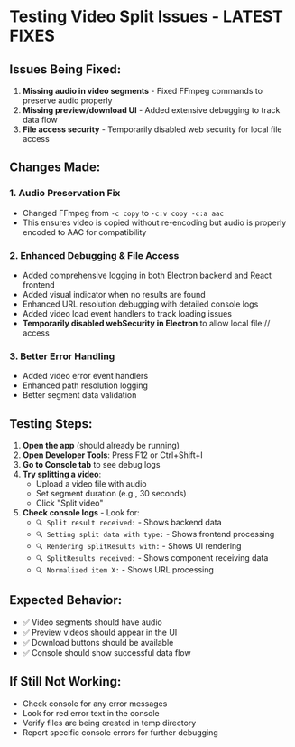 # Testing Video Split Issues - LATEST FIXES

## Issues Being Fixed:
1. **Missing audio in video segments** - Fixed FFmpeg commands to preserve audio properly
2. **Missing preview/download UI** - Added extensive debugging to track data flow
3. **File access security** - Temporarily disabled web security for local file access

## Changes Made:

### 1. Audio Preservation Fix
- Changed FFmpeg from `-c copy` to `-c:v copy -c:a aac`
- This ensures video is copied without re-encoding but audio is properly encoded to AAC for compatibility

### 2. Enhanced Debugging & File Access
- Added comprehensive logging in both Electron backend and React frontend
- Added visual indicator when no results are found
- Enhanced URL resolution debugging with detailed console logs
- Added video load event handlers to track loading issues
- **Temporarily disabled webSecurity in Electron** to allow local file:// access

### 3. Better Error Handling
- Added video error event handlers
- Enhanced path resolution logging
- Better segment data validation

## Testing Steps:
1. **Open the app** (should already be running)
2. **Open Developer Tools**: Press F12 or Ctrl+Shift+I
3. **Go to Console tab** to see debug logs
4. **Try splitting a video**:
   - Upload a video file with audio
   - Set segment duration (e.g., 30 seconds)
   - Click "Split video"
5. **Check console logs** - Look for:
   - `🔍 Split result received:` - Shows backend data
   - `🔍 Setting split data with type:` - Shows frontend processing
   - `🔍 Rendering SplitResults with:` - Shows UI rendering
   - `🔍 SplitResults received:` - Shows component receiving data
   - `🔍 Normalized item X:` - Shows URL processing

## Expected Behavior:
- ✅ Video segments should have audio
- ✅ Preview videos should appear in the UI  
- ✅ Download buttons should be available
- ✅ Console should show successful data flow

## If Still Not Working:
- Check console for any error messages
- Look for red error text in the console
- Verify files are being created in temp directory
- Report specific console errors for further debugging